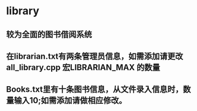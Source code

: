 # library
## 较为全面的图书借阅系统
## 在librarian.txt有两条管理员信息，如需添加请更改all_library.cpp  宏LIBRARIAN_MAX 的数量
## Books.txt里有十条图书信息，从文件录入信息时，数量输入10;如需添加请做相应修改。
